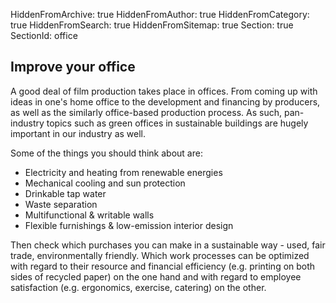 HiddenFromArchive: true
HiddenFromAuthor: true
HiddenFromCategory: true
HiddenFromSearch: true
HiddenFromSitemap: true
Section: true
SectionId: office

## Improve your office

A good deal of film production takes place in offices. From coming up with ideas in one's home office to the development and financing by producers, as well as the similarly office-based production process. As such, pan-industry topics such as green offices in sustainable buildings are hugely important in our industry as well.

Some of the things you should think about are:
* Electricity and heating from renewable energies
* Mechanical cooling and sun protection
* Drinkable tap water
* Waste separation
* Multifunctional & writable walls
* Flexible furnishings & low-emission interior design

Then check which purchases you can make in a sustainable way - used, fair trade, environmentally friendly. Which work processes can be optimized with regard to their resource and financial efficiency (e.g. printing on both sides of recycled paper) on the one hand and with regard to employee satisfaction (e.g. ergonomics, exercise, catering) on the other.
